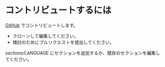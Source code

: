 # コントリビュートするには #

[GitHub](https://github.com/unixsheikh/phpthewrongway) でコントリビュートします。

 * クローンして編集してください。
 * 検討のためにプルリクエストを提出してください。

_sections/LANGUAGE_ にセクションを追加するか、既存のセクションを編集してください。
